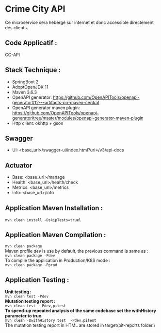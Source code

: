 # Crime City API
Ce microservice sera hébergé sur internet et donc accessible directement des clients.

## Code Applicatif :
CC-API

## Stack Technique :
- SpringBoot 2
- AdoptOpenJDK 11
- Maven 3.6.3
- OpenAPI generator: https://github.com/OpenAPITools/openapi-generator#12---artifacts-on-maven-central
- OpenAPI generator maven plugin: https://github.com/OpenAPITools/openapi-generator/tree/master/modules/openapi-generator-maven-plugin
- Http client: okhttp + gson

## Swagger
- UI: <base_url>/swagger-ui/index.html?url=/v3/api-docs

## Actuator 
- Base: <base_url>/manage
- Health: <base_url>/health/check
- Metrics: <base_url>/metrics
- Info: <base_url>/info

## Application Maven Installation :
`mvn clean install -DskipTests=true`\

## Application Maven Compilation :
`mvn clean package`\
Maven profile *dev* is use by default, the previous command is same as :\
`mvn clean package -Pdev`\
To compile the application in Production/K8S mode :\
`mvn clean package -Pprod`

## Application Testing :
**Unit testing :**\
`mvn clean test -Pdev`\
**Mutation testing report :**\
`mvn clean test  -Pdev,pitest`\
**To speed-up repeated analysis of the same codebase set the withHistory parameter to true.**\
`mvn clean -DwithHistory test  -Pdev,pitest`\
The mutation testing report in HTML are stored in target/pit-reports folder.\